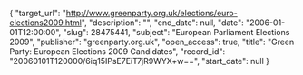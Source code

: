 {
  "target_url": "http://www.greenparty.org.uk/elections/euro-elections2009.html", 
  "description": "", 
  "end_date": null, 
  "date": "2006-01-01T12:00:00", 
  "slug": 28475441, 
  "subject": "European Parliament Elections 2009", 
  "publisher": "greenparty.org.uk", 
  "open_access": true, 
  "title": "Green Party: European Elections 2009 Candidates", 
  "record_id": "20060101T120000/6iq15IPsE7EiT7jR9WYX+w==", 
  "start_date": null
}

